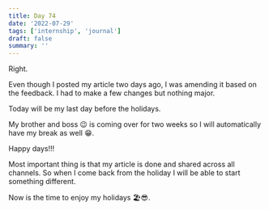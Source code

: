 ```yaml
---
title: Day 74
date: '2022-07-29'
tags: ['internship', 'journal']
draft: false
summary: ''
---
```


Right.

Even though I posted my article two days ago, I was amending it based on the feedback.
I had to make a few changes but nothing major.

Today will be my last day before the holidays.

My brother and boss 😉 is coming over for two weeks so I will automatically have my break as well 😁.

Happy days!!!

Most important thing is that my article is done and shared across all channels.
So when I come back from the holiday I will be able to start something different.

Now is the time to enjoy my holidays 🏖️😎.
